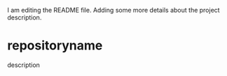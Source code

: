 I am editing the README file. Adding some more details about the project description.
# repositoryname
description
